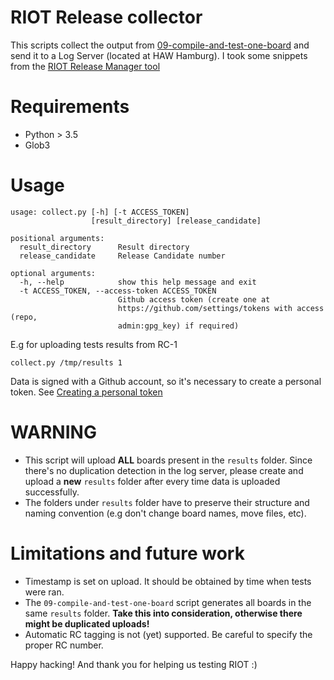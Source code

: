 # RIOT Release collector

This scripts collect the output from [09-compile-and-test-one-board](https://github.com/RIOT-OS/Release-Specs/blob/master/02-tests/compile_and_test_for_board.py) and send it to a Log Server (located at HAW Hamburg).
I took some snippets from the [RIOT Release Manager tool](https://github.com/RIOT-OS/RIOT-release-manager/blob/master/riot_release_manager.py)

# Requirements
- Python > 3.5
- Glob3


# Usage
```
usage: collect.py [-h] [-t ACCESS_TOKEN]
                  [result_directory] [release_candidate]

positional arguments:
  result_directory      Result directory
  release_candidate     Release Candidate number

optional arguments:
  -h, --help            show this help message and exit
  -t ACCESS_TOKEN, --access-token ACCESS_TOKEN
                        Github access token (create one at
                        https://github.com/settings/tokens with access (repo,
                        admin:gpg_key) if required)
```

E.g for uploading tests results from RC-1
```
collect.py /tmp/results 1
```

Data is signed with a Github account, so it's necessary to create a personal token. See [Creating a personal token](https://help.github.com/articles/creating-a-personal-access-token-for-the-command-line/)

# WARNING
- This script will upload **ALL** boards present in the `results` folder. Since there's no duplication detection in the log server, please create and upload a **new** `results` folder after every time data is uploaded successfully.
- The folders under `results` folder have to preserve their structure and naming convention (e.g don't change board names, move files, etc).

# Limitations and future work

- Timestamp is set on upload. It should be obtained by time when tests were ran.
- The `09-compile-and-test-one-board` script generates all boards in the same `results` folder. **Take this into consideration, otherwise there might be duplicated uploads!**
- Automatic RC tagging is not (yet) supported. Be careful to specify the proper RC number.

Happy hacking! And thank you for helping us testing RIOT :)
